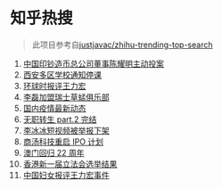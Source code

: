 # 知乎热搜

> 此项目参考自[justjavac/zhihu-trending-top-search](https://github.com/justjavac/zhihu-trending-top-search/blob/main/utils.ts)

<!-- BEGIN -->
  <!-- 最后更新时间:Tue Dec 21 2021 22:11:24 GMT+0000 (Coordinated Universal Time) -->
  1. [中国印钞造币总公司董事陈耀明主动投案](https://www.zhihu.com/search?q=陈耀明)
1. [西安多区学校通知停课](https://www.zhihu.com/search?q=西安疫情)
1. [环球时报评王力宏](https://www.zhihu.com/search?q=环球时报评王力宏)
1. [李磊加盟瑞士草蜢俱乐部](https://www.zhihu.com/search?q=李磊)
1. [国内疫情最新动态](https://www.zhihu.com/search?q=疫情)
1. [无职转生 part.2 完结](https://www.zhihu.com/search?q=无职转生)
1. [李冰冰短视频被举报下架](https://www.zhihu.com/search?q=李冰冰短视频)
1. [商汤科技重启 IPO 计划](https://www.zhihu.com/search?q=商汤科技)
1. [澳门回归 22 周年](https://www.zhihu.com/search?q=澳门回归)
1. [香港新一届立法会选举结果](https://www.zhihu.com/search?q=香港立法会)
1. [中国妇女报评王力宏事件](https://www.zhihu.com/search?q=王力宏事件)
  <!-- END -->